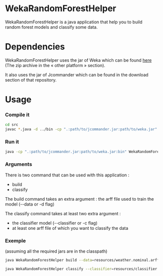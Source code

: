 WekaRandomForestHelper
======================

WekaRandomForestHelper is a java application that help you to build random forest models and classify some data.

# Dependencies

WekaRandomForestHelper uses the jar of Weka which can be found [here](http://www.cs.waikato.ac.nz/ml/weka/downloading.html) (The zip archive in the « other platform » section).

It also uses the jar of Jcommander which can be found in the download section of that repository.

# Usage

### Compile it

```bash
cd src
javac *.java -d ../bin -cp ".:path/to/jcommander.jar:path/to/weka.jar"
```

### Run it

```bash
java -cp ".:path/to/jcommander.jar:path/to/weka.jar:bin" WekaRandomForestHelper [arguments]
```

### Arguments

There is two command that can be used with this application :
* build
* classify

The build command takes an extra argument :
the arff file used to train the model (--data or -d flag)

The classify command takes at least two extra argument :
* the classifier model (--classifier or -c flag)
* at least one arff file of which you want to classify the data

### Exemple

(assuming all the required jars are in the classpath)

```bash
java WekaRandomForestHelper build --data=resources/weather.nominal.arff
```

```bash
java WekaRandomForestHelper classify --classifier=resources/classifier.model resources/testweather.nominal.arff
```
